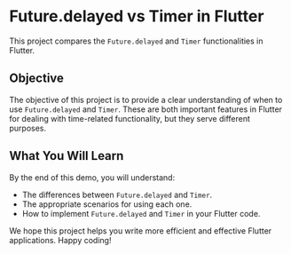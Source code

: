 # Future.delayed vs Timer in Flutter

This project compares the `Future.delayed` and `Timer` functionalities in Flutter. 

## Objective

The objective of this project is to provide a clear understanding of when to use `Future.delayed` and `Timer`. These are both important features in Flutter for dealing with time-related functionality, but they serve different purposes.

## What You Will Learn

By the end of this demo, you will understand:
- The differences between `Future.delayed` and `Timer`.
- The appropriate scenarios for using each one.
- How to implement `Future.delayed` and `Timer` in your Flutter code.

We hope this project helps you write more efficient and effective Flutter applications. Happy coding!
